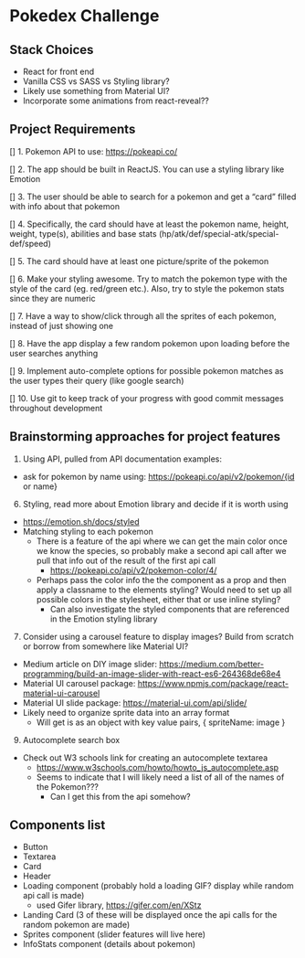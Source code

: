 # Pokedex Challenge 

## Stack Choices
- React for front end
- Vanilla CSS vs SASS vs Styling library?
- Likely use something from Material UI? 
- Incorporate some animations from react-reveal??

## Project Requirements
[] 1. Pokemon API to use: https://pokeapi.co/  

[] 2. The app should be built in ReactJS. You can use a styling library like Emotion  

[] 3. The user should be able to search for a pokemon and get a “card” filled with info  about that pokemon  

[] 4. Specifically, the card should have at least the pokemon name, height, weight, type(s), abilities and base stats (hp/atk/def/special-atk/special-def/speed)  

[] 5. The card should have at least one picture/sprite of the pokemon  

[] 6. Make your styling awesome. Try to match the pokemon type with the style of the card (eg. red/green etc.). Also, try to style the pokemon stats since they are numeric  

[] 7. Have a way to show/click through all the sprites of each pokemon, instead of just showing one  

[] 8. Have the app display a few random pokemon upon loading before the user searches anything  

[] 9. Implement auto-complete options for possible pokemon matches as the user types their query (like google search)  

[] 10. Use git to keep track of your progress with good commit messages throughout development  


## Brainstorming approaches for project features 
1. Using API, pulled from API documentation examples: 
  * ask for pokemon by name using:  https://pokeapi.co/api/v2/pokemon/{id or name}

6. Styling, read more about Emotion library and decide if it is worth using
  * https://emotion.sh/docs/styled
  * Matching styling to each pokemon  
    * There is a feature of the api where we can get the main color once we know the species, so probably make a second api call after we pull that info out of the result of the first api call 
      * https://pokeapi.co/api/v2/pokemon-color/4/
    * Perhaps pass the color info the the component as a prop and then apply a classname to the elements styling? Would need to set up all possible colors in the stylesheet, either that or use inline styling? 
      * Can also investigate the styled components that are referenced in the Emotion styling library

7. Consider using a carousel feature to display images? Build from scratch or borrow from somewhere like Material UI? 
  * Medium article on DIY image slider: https://medium.com/better-programming/build-an-image-slider-with-react-es6-264368de68e4
  *  Material UI carousel package: https://www.npmjs.com/package/react-material-ui-carousel
  * Material UI slide package: https://material-ui.com/api/slide/
  * Likely need to organize sprite data into an array format
      * Will get is as an object with key value pairs, { spriteName: image }

9. Autocomplete search box
  * Check out W3 schools link for creating an autocomplete textarea
    * https://www.w3schools.com/howto/howto_js_autocomplete.asp
    * Seems to indicate that I will likely need a list of all of the names of the Pokemon???
      * Can I get this from the api somehow? 

## Components list
- Button
- Textarea 
- Card 
- Header 
- Loading component (probably hold a loading GIF? display while random api call is made)
  - used Gifer library, https://gifer.com/en/XStz
- Landing Card (3 of these will be displayed once the api calls for the random pokemon are made)
- Sprites component (slider features will live here)
- InfoStats component (details about pokemon)

